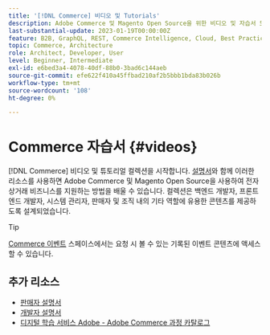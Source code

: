 ```yaml
---
title: '[!DNL Commerce] 비디오 및 Tutorials'
description: Adobe Commerce 및 Magento Open Source을 위한 비디오 및 자습서 모음입니다
last-substantial-update: 2023-01-19T00:00:00Z
feature: B2B, GraphQL, REST, Commerce Intelligence, Cloud, Best Practices, API Mesh, App Builder
topic: Commerce, Architecture
role: Architect, Developer, User
level: Beginner, Intermediate
exl-id: e6bed3a4-4078-40df-88b0-3bad6c144aeb
source-git-commit: efe622f410a45ffbad210af2b5bbb1bda83b026b
workflow-type: tm+mt
source-wordcount: '108'
ht-degree: 0%

---
```


# Commerce 자습서 {#videos}

[!DNL Commerce] 비디오 및 튜토리얼 컬렉션을 시작합니다. [설명서](https://experienceleague.adobe.com/docs/commerce.html)와 함께 이러한 리소스를 사용하면 Adobe Commerce 및 Magento Open Source을 사용하여 전자 상거래 비즈니스를 지원하는 방법을 배울 수 있습니다. 컬렉션은 백엔드 개발자, 프론트엔드 개발자, 시스템 관리자, 판매자 및 조직 내의 기타 역할에 유용한 콘텐츠를 제공하도록 설계되었습니다.

<div id="recs-overview-body-1"></div>
<div id="recs-overview-body-2"></div>
<div id="recs-overview-body-3"></div>
<div id="recs-overview-body-4"></div>
<div id="recs-overview-body-5"></div>
<div id="recs-overview-body-6"></div>

>[!TIP]
>
>[Commerce 이벤트](https://experienceleague.adobe.com/docs/commerce-events/events/overview.html) 스페이스에서는 요청 시 볼 수 있는 기록된 이벤트 콘텐츠에 액세스할 수 있습니다.

## 추가 리소스

- [판매자 설명서](https://experienceleague.adobe.com/docs/commerce-admin/user-guides/home.html)
- [개발자 설명서](https://developer.adobe.com/commerce)
- [디지털 학습 서비스 Adobe - Adobe Commerce 과정 카탈로그](https://learning.adobe.com/catalog.html?solution=Adobe%20Commerce)
